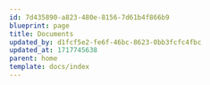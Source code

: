 ```yaml
---
id: 7d435890-a823-480e-8156-7d61b4f866b9
blueprint: page
title: Documents
updated_by: d1fcf5e2-fe6f-46bc-8623-0bb3fcfc4fbc
updated_at: 1717745638
parent: home
template: docs/index
---
```

